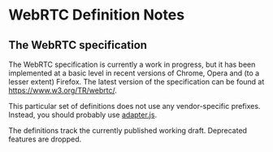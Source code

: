 # WebRTC Definition Notes

## The WebRTC specification

The WebRTC specification is currently a work in progress, but it has been
implemented at a basic level in recent versions of Chrome, Opera and (to a
lesser extent) Firefox. The latest version of the specification can be found
at https://www.w3.org/TR/webrtc/.

This particular set of definitions does not use any vendor-specific prefixes.
Instead, you should probably use [adapter.js](https://github.com/webrtc/adapter).

The definitions track the currently published working draft. Deprecated
features are dropped.
